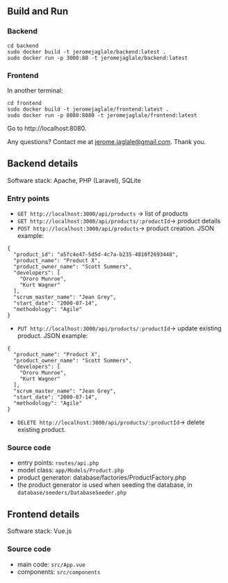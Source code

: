 ## Build and Run
### Backend
```
cd backend
sudo docker build -t jeromejaglale/backend:latest .
sudo docker run -p 3000:80 -t jeromejaglale/backend:latest
```

### Frontend
In another terminal:
```
cd frontend
sudo docker build -t jeromejaglale/frontend:latest .
sudo docker run -p 8080:8080 -t jeromejaglale/frontend:latest
```
Go to http://localhost:8080.

Any questions? Contact me at jerome.jaglale@gmail.com.
Thank you.

## Backend details
Software stack: Apache, PHP (Laravel), SQLite
### Entry points
- `GET http://localhost:3000/api/products` -> list of products
- `GET http://localhost:3000/api/products/:productId`-> product details
- `POST http://localhost:3000/api/products`-> product creation. JSON example:
```
{
  "product_id": "a5fc4e47-5d5d-4c7a-b235-4810f2693448",
  "product_name": "Product X",
  "product_owner_name": "Scott Summers",
  "developers": [
    "Ororo Munroe",
    "Kurt Wagner"
  ],
  "scrum_master_name": "Jean Grey",
  "start_date": "2000-07-14",
  "methodology": "Agile"
}
```
- `PUT http://localhost:3000/api/products/:productId`-> update existing product. JSON example:
```
{
  "product_name": "Product X",
  "product_owner_name": "Scott Summers",
  "developers": [
    "Ororo Munroe",
    "Kurt Wagner"
  ],
  "scrum_master_name": "Jean Grey",
  "start_date": "2000-07-14",
  "methodology": "Agile"
}
```
- `DELETE http://localhost:3000/api/products/:productId`-> delete existing product.

### Source code
- entry points: `routes/api.php`
- model class: `app/Models/Product.php`
- product generator: database/factories/ProductFactory.php
- the product generator is used when seeding the database, in `database/seeders/DatabaseSeeder.php`

## Frontend details
Software stack: Vue.js

### Source code
- main code: `src/App.vue`
- components: `src/components`
